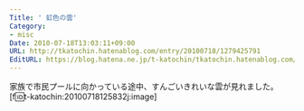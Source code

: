 ```yaml
---
Title: ' 虹色の雲'
Category:
- misc
Date: 2010-07-18T13:03:11+09:00
URL: http://tkatochin.hatenablog.com/entry/20100718/1279425791
EditURL: https://blog.hatena.ne.jp/t-katochin/tkatochin.hatenablog.com/atom/entry/6653586347154753564
---
```


家族で市民プールに向かっている途中、すんごいきれいな雲が見れました。
[f:id:t-katochin:20100718125832j:image]
